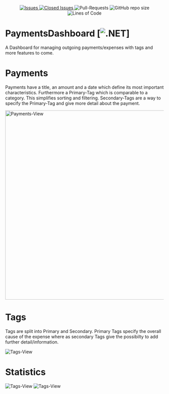 <p align="center">
  <a href="https://github.com/MichaelHolley/PaymentsDashboard/issues">
    <img src="https://img.shields.io/github/issues/MichaelHolley/PaymentsDashboard" alt="Issues"/>
  </a>
  <a href="https://github.com/MichaelHolley/PaymentsDashboard/issues?q=is%3Aissue+is%3Aclosed">
    <img src="https://img.shields.io/github/issues-closed-raw/MichaelHolley/PaymentsDashboard" alt="Closed Issues"/>
  </a
  <a href="https://github.com/MichaelHolley/PaymentsDashboard/pulls">
    <img src="https://img.shields.io/github/issues-pr/MichaelHolley/PaymentsDashboard" alt="Pull-Requests"/>
  </a>
  <img src="https://img.shields.io/github/repo-size/MichaelHolley/PaymentsDashboard" alt="GitHub repo size"/>
  <img src="https://img.shields.io/tokei/lines/github/MichaelHolley/PaymentsDashboard" alt="Lines of Code"/>
</p>

# PaymentsDashboard [![.NET](https://github.com/MichaelHolley/PaymentsDashboard/actions/workflows/CI.yml/badge.svg?branch=master)]
A Dashboard for managing outgoing payments/expenses with tags and more features to come.

# Payments
Payments have a title, an amount and a date which define its most important characteristics. Furthermore a Primary-Tag which is comparable to a category. This simplifies sorting and filtering.
Secondary-Tags are a way to specify the Primary-Tag and give more detail about the payment.

<img src="https://i.imgur.com/Qy0Ohm6.png" alt="Payments-View" height="600"/>

# Tags
Tags are split into Primary and Secondary. Primary Tags specify the overall cause of the expense where as secondary Tags give the possibilty to add further detail/information.

<img src="https://i.imgur.com/wCcjOyU.png" alt="Tags-View"/>

# Statistics
<img src="https://i.imgur.com/zFD8XRa.png" alt="Tags-View"/>
<img src="https://i.imgur.com/4vmmhg6.png" alt="Tags-View"/>
